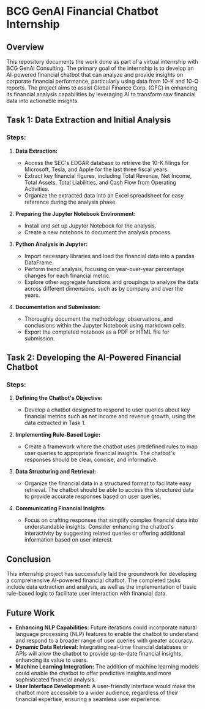 # BCG GenAI Financial Chatbot Internship

## Overview

This repository documents the work done as part of a virtual internship with BCG GenAI Consulting. The primary goal of the internship is to develop an AI-powered financial chatbot that can analyze and provide insights on corporate financial performance, particularly using data from 10-K and 10-Q reports. The project aims to assist Global Finance Corp. (GFC) in enhancing its financial analysis capabilities by leveraging AI to transform raw financial data into actionable insights.

## Task 1: Data Extraction and Initial Analysis

### Steps:

1. **Data Extraction:**
   - Access the SEC's EDGAR database to retrieve the 10-K filings for Microsoft, Tesla, and Apple for the last three fiscal years.
   - Extract key financial figures, including Total Revenue, Net Income, Total Assets, Total Liabilities, and Cash Flow from Operating Activities.
   - Organize the extracted data into an Excel spreadsheet for easy reference during the analysis phase.

2. **Preparing the Jupyter Notebook Environment:**
   - Install and set up Jupyter Notebook for the analysis.
   - Create a new notebook to document the analysis process.

3. **Python Analysis in Jupyter:**
   - Import necessary libraries and load the financial data into a pandas DataFrame.
   - Perform trend analysis, focusing on year-over-year percentage changes for each financial metric.
   - Explore other aggregate functions and groupings to analyze the data across different dimensions, such as by company and over the years.

4. **Documentation and Submission:**
   - Thoroughly document the methodology, observations, and conclusions within the Jupyter Notebook using markdown cells.
   - Export the completed notebook as a PDF or HTML file for submission.

## Task 2: Developing the AI-Powered Financial Chatbot

### Steps:

1. **Defining the Chatbot's Objective:**
   - Develop a chatbot designed to respond to user queries about key financial metrics such as net income and revenue growth, using the data extracted in Task 1.

2. **Implementing Rule-Based Logic:**
   - Create a framework where the chatbot uses predefined rules to map user queries to appropriate financial insights. The chatbot's responses should be clear, concise, and informative.

3. **Data Structuring and Retrieval:**
   - Organize the financial data in a structured format to facilitate easy retrieval. The chatbot should be able to access this structured data to provide accurate responses based on user queries.

4. **Communicating Financial Insights:**
   - Focus on crafting responses that simplify complex financial data into understandable insights. Consider enhancing the chatbot's interactivity by suggesting related queries or offering additional information based on user interest.

## Conclusion

This internship project has successfully laid the groundwork for developing a comprehensive AI-powered financial chatbot. The completed tasks include data extraction and analysis, as well as the implementation of basic rule-based logic to facilitate user interaction with financial data.

## Future Work

- **Enhancing NLP Capabilities:** Future iterations could incorporate natural language processing (NLP) features to enable the chatbot to understand and respond to a broader range of user queries with greater accuracy.
- **Dynamic Data Retrieval:** Integrating real-time financial databases or APIs will allow the chatbot to provide up-to-date financial insights, enhancing its value to users.
- **Machine Learning Integration:** The addition of machine learning models could enable the chatbot to offer predictive insights and more sophisticated financial analysis.
- **User Interface Development:** A user-friendly interface would make the chatbot more accessible to a wider audience, regardless of their financial expertise, ensuring a seamless user experience.

